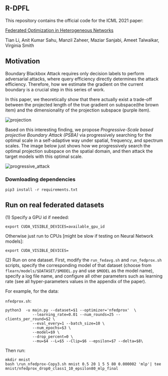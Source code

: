 ## R-DPFL

This repository contains the official code for the ICML 2021 paper:

[Federated Optimization in Heterogeneous Networks](https://arxiv.org/abs/1812.06127)

Tian Li, Anit Kumar Sahu, Manzil Zaheer, Maziar Sanjabi, Ameet Talwalkar, Virginia Smith

## Motivation

Boundary Blackbox Attack requires only decision labels to perform adversarial attacks, where query efficiency directly determines the attack efficiency. Therefore, how we estimate the gradient on the current boundary is a crucial step in this series of work.

In this paper, we theoretically show that there actually exist a trade-off between the projected length of the true gradient on subspace(the brown item) and the dimensionality of the projection subspace (purple item).

![projection](https://github.com/AI-secure/PSBA/blob/master/imgs/projection.png)

Based on this interesting finding, we propose *Progressive-Scale based projective Boundary Attack (PSBA)* via progressively searching for the optimal scale in a self-adaptive way under spatial, frequency, and spectrum scales. The image below just shows how we progressively search the optimal projection subspace on the spatial domain, and then attack the target models with this optimal scale.

![progressive_attack](https://github.com/AI-secure/PSBA/blob/master/imgs/progressive_attack.png)

### Downloading dependencies

```
pip3 install -r requirements.txt  
```
## Run on real federated datasets
(1) Specify a GPU id if needed:

```
export CUDA_VISIBLE_DEVICES=available_gpu_id
```
Otherwise just run to CPUs [might be slow if testing on Neural Network models]:

```
export CUDA_VISIBLE_DEVICES=
```

(2) Run on one dataset. First, modify the `run_fedavg.sh` and `run_fedprox.sh` scripts, specify the corresponding model of that dataset (choose from `flearn/models/$DATASET/$MODEL.py` and use `$MODEL` as the model name), specify a log file name, and configure all other parameters such as learning rate (see all hyper-parameters values in the appendix of the paper).


For example, for the data:

`nfedprox.sh`:

```
python3  -u main.py --dataset=$1 --optimizer='nfedprox'  \
            --learning_rate=0.01 --num_rounds=25 --clients_per_round=$2 \
            --eval_every=1 --batch_size=10 \
            --num_epochs=$3 \
            --model=$9 \
            --drop_percent=0 \
            --mu=$4 --L=$5 --Clip=$6 --epsilon=$7 --delta=$8\
```

Then run:

```
mkdir mnist
bash \run_nfedprox-Copy3.sh mnist 0.5 20 1 5 5 80 0.000002 'mlp'| tee mnist/nfedprox_drop0_class1_10_epsilon80_mlp_final
```
